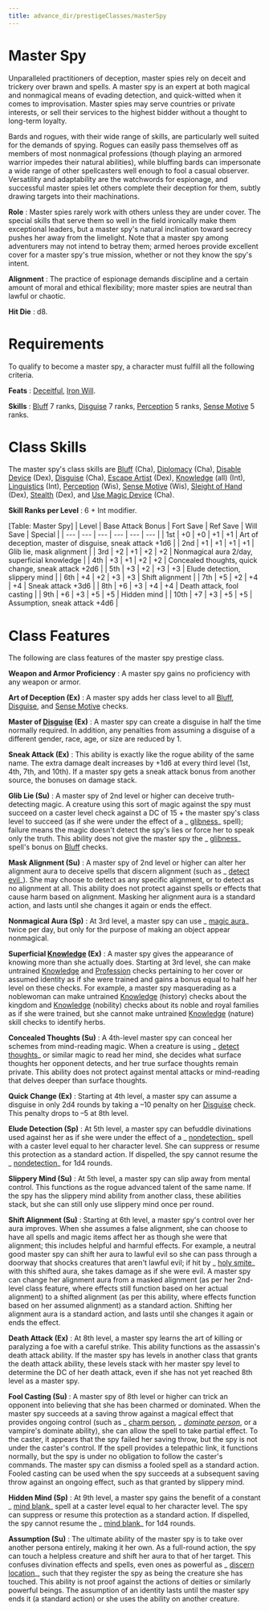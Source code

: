 ```yaml
---
title: advance_dir/prestigeClasses/masterSpy
---
```

# Master Spy

Unparalleled practitioners of deception, master spies rely on deceit and trickery over brawn and spells. A master spy is an expert at both magical and nonmagical means of evading detection, and quick-witted when it comes to improvisation. Master spies may serve countries or private interests, or sell their services to the highest bidder without a thought to long-term loyalty.

Bards and rogues, with their wide range of skills, are particularly well suited for the demands of spying. Rogues can easily pass themselves off as members of most nonmagical professions (though playing an armored warrior impedes their natural abilities), while bluffing bards can impersonate a wide range of other spellcasters well enough to fool a casual observer. Versatility and adaptability are the watchwords for espionage, and successful master spies let others complete their deception for them, subtly drawing targets into their machinations.

**Role** : Master spies rarely work with others unless they are under cover. The special skills that serve them so well in the field ironically make them exceptional leaders, but a master spy's natural inclination toward secrecy pushes her away from the limelight. Note that a master spy among adventurers may not intend to betray them; armed heroes provide excellent cover for a master spy's true mission, whether or not they know the spy's intent.

**Alignment** : The practice of espionage demands discipline and a certain amount of moral and ethical flexibility; more master spies are neutral than lawful or chaotic.

**Hit Die** : d8.

# Requirements

To qualify to become a master spy, a character must fulfill all the following criteria.

**Feats** : [Deceitful](../../feats#_deceitful), [Iron Will](../../feats#_iron-will).

**Skills** : [Bluff](../../skill_dir/bluff#_bluff) 7 ranks, [Disguise](../../skill_dir/disguise#_disguise) 7 ranks, [Perception](../../skill_dir/perception#_perception) 5 ranks, [Sense Motive](../../skill_dir/senseMotive#_sense-motive) 5 ranks.

# Class Skills

The master spy's class skills are [Bluff](../../skill_dir/bluff#_bluff) (Cha), [Diplomacy](../../skill_dir/diplomacy#_diplomacy) (Cha), [Disable Device](../../skill_dir/disableDevice#_disable-device) (Dex), [Disguise](../../skill_dir/disguise#_disguise) (Cha), [Escape Artist](../../skill_dir/escapeArtist#_escape-artist) (Dex), [Knowledge](../../skill_dir/knowledge#_knowledge) (all) (Int), [Linguistics](../../skill_dir/linguistics#_linguistics) (Int), [Perception](../../skill_dir/perception#_perception) (Wis), [Sense Motive](../../skill_dir/senseMotive#_sense-motive) (Wis), [Sleight of Hand](../../skill_dir/sleightOfHand#_sleight-of-hand) (Dex), [Stealth](../../skill_dir/stealth#_stealth) (Dex), and [Use Magic Device](../../skill_dir/useMagicDevice#_use-magic-device) (Cha).

**Skill Ranks per Level** : 6 + Int modifier.

[Table: Master Spy]
| Level | Base Attack Bonus | Fort Save | Ref Save | Will Save | Special |
| --- | --- | --- | --- | --- | --- |
| 1st | +0 | +0 | +1 | +1 | Art of deception, master of disguise, sneak attack +1d6 |
| 2nd | +1 | +1 | +1 | +1 | Glib lie, mask alignment |
| 3rd | +2 | +1 | +2 | +2 | Nonmagical aura 2/day, superficial knowledge |
| 4th | +3 | +1 | +2 | +2 | Concealed thoughts, quick change, sneak attack +2d6 |
| 5th | +3 | +2 | +3 | +3 | Elude detection, slippery mind |
| 6th | +4 | +2 | +3 | +3 | Shift alignment |
| 7th | +5 | +2 | +4 | +4 | Sneak attack +3d6 |
| 8th | +6 | +3 | +4 | +4 | Death attack, fool casting |
| 9th | +6 | +3 | +5 | +5 | Hidden mind |
| 10th | +7 | +3 | +5 | +5 | Assumption, sneak attack +4d6 |

# Class Features

The following are class features of the master spy prestige class.

**Weapon and Armor Proficiency** : A master spy gains no proficiency with any weapon or armor.

**Art of Deception (Ex)** : A master spy adds her class level to all [Bluff](../../skill_dir/bluff#_bluff), [Disguise](../../skill_dir/disguise#_disguise), and [Sense Motive](../../skill_dir/senseMotive#_sense-motive) checks.

**Master of [Disguise](../../skill_dir/disguise#_disguise) (Ex)** : A master spy can create a disguise in half the time normally required. In addition, any penalties from assuming a disguise of a different gender, race, age, or size are reduced by 1.

**Sneak Attack (Ex)** : This ability is exactly like the rogue ability of the same name. The extra damage dealt increases by +1d6 at every third level (1st, 4th, 7th, and 10th). If a master spy gets a sneak attack bonus from another source, the bonuses on damage stack.

**Glib Lie (Su)** : A master spy of 2nd level or higher can deceive truth-detecting magic. A creature using this sort of magic against the spy must succeed on a caster level check against a DC of 15 + the master spy's class level to succeed (as if she were under the effect of a _ [glibness](../../spell_dir/glibness#_glibness)_ spell); failure means the magic doesn't detect the spy's lies or force her to speak only the truth. This ability does not give the master spy the _ [glibness](../../spell_dir/glibness#_glibness)_ spell's bonus on [Bluff](../../skill_dir/bluff#_bluff) checks.

**Mask Alignment (Su)** : A master spy of 2nd level or higher can alter her alignment aura to deceive spells that discern alignment (such as _ [detect evil](../../spell_dir/detectEvil#_detect-evil)_). She may choose to detect as any specific alignment, or to detect as no alignment at all. This ability does not protect against spells or effects that cause harm based on alignment. Masking her alignment aura is a standard action, and lasts until she changes it again or ends the effect.

**Nonmagical Aura (Sp)** : At 3rd level, a master spy can use _ [magic aura](../../spell_dir/magicAura#_magic-aura)_ twice per day, but only for the purpose of making an object appear nonmagical.

**Superficial [Knowledge](../../skill_dir/knowledge#_knowledge) (Ex)** : A master spy gives the appearance of knowing more than she actually does. Starting at 3rd level, she can make untrained [Knowledge](../../skill_dir/knowledge#_knowledge) and [Profession](../../skill_dir/profession#_profession) checks pertaining to her cover or assumed identity as if she were trained and gains a bonus equal to half her level on these checks. For example, a master spy masquerading as a noblewoman can make untrained [Knowledge](../../skill_dir/knowledge#_knowledge) (history) checks about the kingdom and [Knowledge](../../skill_dir/knowledge#_knowledge) (nobility) checks about its noble and royal families as if she were trained, but she cannot make untrained [Knowledge](../../skill_dir/knowledge#_knowledge) (nature) skill checks to identify herbs.

**Concealed Thoughts (Su)** : A 4th-level master spy can conceal her schemes from mind-reading magic. When a creature is using _ [detect thoughts](../../spell_dir/detectThoughts#_detect-thoughts)_ or similar magic to read her mind, she decides what surface thoughts her opponent detects, and her true surface thoughts remain private. This ability does not protect against mental attacks or mind-reading that delves deeper than surface thoughts.

**Quick Change (Ex)** : Starting at 4th level, a master spy can assume a disguise in only 2d4 rounds by taking a –10 penalty on her [Disguise](../../skill_dir/disguise#_disguise) check. This penalty drops to –5 at 8th level.

**Elude Detection (Sp)** : At 5th level, a master spy can befuddle divinations used against her as if she were under the effect of a _ [nondetection](../../spell_dir/nondetection#_nondetection)_ spell with a caster level equal to her character level. She can suppress or resume this protection as a standard action. If dispelled, the spy cannot resume the _ [nondetection](../../spell_dir/nondetection#_nondetection)_ for 1d4 rounds.

**Slippery Mind (Su)** : At 5th level, a master spy can slip away from mental control. This functions as the rogue advanced talent of the same name. If the spy has the slippery mind ability from another class, these abilities stack, but she can still only use slippery mind once per round.

**Shift Alignment (Su)** : Starting at 6th level, a master spy's control over her aura improves. When she assumes a false alignment, she can choose to have all spells and magic items affect her as though she were that alignment; this includes helpful and harmful effects. For example, a neutral good master spy can shift her aura to lawful evil so she can pass through a doorway that shocks creatures that aren't lawful evil; if hit by _ [holy smite](../../spell_dir/holySmite#_holy-smite)_ with this shifted aura, she takes damage as if she were evil. A master spy can change her alignment aura from a masked alignment (as per her 2nd-level class feature, where effects still function based on her actual alignment) to a shifted alignment (as per this ability, where effects function based on her assumed alignment) as a standard action. Shifting her alignment aura is a standard action, and lasts until she changes it again or ends the effect.

**Death Attack (Ex)** : At 8th level, a master spy learns the art of killing or paralyzing a foe with a careful strike. This ability functions as the assassin's death attack ability. If the master spy has levels in another class that grants the death attack ability, these levels stack with her master spy level to determine the DC of her death attack, even if she has not yet reached 8th level as a master spy.

**Fool Casting (Su)** : A master spy of 8th level or higher can trick an opponent into believing that she has been charmed or dominated. When the master spy succeeds at a saving throw against a magical effect that provides ongoing control (such as _ [charm person](../../spell_dir/charmPerson#_charm-person)_, _ [dominate person](../../spell_dir/dominatePerson#_dominate-person)_, or a vampire's dominate ability), she can allow the spell to take partial effect. To the caster, it appears that the spy failed her saving throw, but the spy is not under the caster's control. If the spell provides a telepathic link, it functions normally, but the spy is under no obligation to follow the caster's commands. The master spy can dismiss a fooled spell as a standard action. Fooled casting can be used when the spy succeeds at a subsequent saving throw against an ongoing effect, such as that granted by slippery mind.

**Hidden Mind (Sp)** : At 9th level, a master spy gains the benefit of a constant _ [mind blank](../../spell_dir/mindBlank#_mind-blank)_ spell at a caster level equal to her character level. The spy can suppress or resume this protection as a standard action. If dispelled, the spy cannot resume the _ [mind blank](../../spell_dir/mindBlank#_mind-blank)_ for 1d4 rounds.

**Assumption (Su)** : The ultimate ability of the master spy is to take over another persona entirely, making it her own. As a full-round action, the spy can touch a helpless creature and shift her aura to that of her target. This confuses divination effects and spells, even ones as powerful as _ [discern location](../../spell_dir/discernLocation#_discern-location)_, such that they register the spy as being the creature she has touched. This ability is not proof against the actions of deities or similarly powerful beings. The assumption of an identity lasts until the master spy ends it (a standard action) or she uses the ability on another creature.

